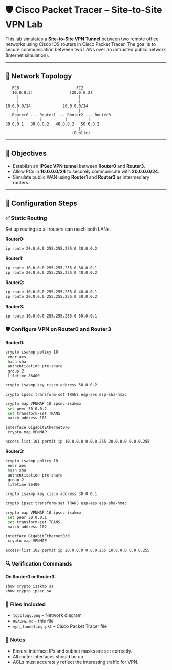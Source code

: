 # 🛡️ Cisco Packet Tracer – Site-to-Site VPN Lab

This lab simulates a **Site-to-Site VPN Tunnel** between two remote office networks using Cisco IOS routers in Cisco Packet Tracer. The goal is to secure communication between two LANs over an untrusted public network (Internet simulation).

---

## 📐 Network Topology

```text
   PC0                         PC2
  [10.0.0.2]                [20.0.0.2]
     |                          |
     |                          |
10.0.0.0/24              20.0.0.0/24
     |                          |
   Router0 --- Router1 --- Router2 --- Router3
     |         |          |         |
30.0.0.1   30.0.0.2   40.0.0.2   50.0.0.2
                                |
                             (Public)
```

---

## 🎯 Objectives

- Establish an **IPSec VPN tunnel** between **Router0** and **Router3**.
- Allow PCs in **10.0.0.0/24** to securely communicate with **20.0.0.0/24**.
- Simulate public WAN using **Router1** and **Router2** as intermediary routers.

---

## 🔧 Configuration Steps

### ✅ Static Routing

Set up routing so all routers can reach both LANs.

**Router0:**
```bash
ip route 20.0.0.0 255.255.255.0 30.0.0.2
```

**Router1:**
```bash
ip route 10.0.0.0 255.255.255.0 30.0.0.1
ip route 20.0.0.0 255.255.255.0 40.0.0.2
```

**Router2:**
```bash
ip route 10.0.0.0 255.255.255.0 40.0.0.1
ip route 20.0.0.0 255.255.255.0 50.0.0.2
```

**Router3:**
```bash
ip route 10.0.0.0 255.255.255.0 50.0.0.1
```

### 🛡️ Configure VPN on Router0 and Router3

**Router0:**
```bash
crypto isakmp policy 10
 encr aes
 hash sha
 authentication pre-share
 group 2
 lifetime 86400

crypto isakmp key cisco address 50.0.0.2

crypto ipsec transform-set TRANS esp-aes esp-sha-hmac

crypto map VPNMAP 10 ipsec-isakmp
 set peer 50.0.0.2
 set transform-set TRANS
 match address 101

interface GigabitEthernet0/0
 crypto map VPNMAP

access-list 101 permit ip 10.0.0.0 0.0.0.255 20.0.0.0 0.0.0.255
```


**Router3:**
```bash
crypto isakmp policy 10
 encr aes
 hash sha
 authentication pre-share
 group 2
 lifetime 86400

crypto isakmp key cisco address 30.0.0.1

crypto ipsec transform-set TRANS esp-aes esp-sha-hmac

crypto map VPNMAP 10 ipsec-isakmp
 set peer 30.0.0.1
 set transform-set TRANS
 match address 102

interface GigabitEthernet0/0
 crypto map VPNMAP

access-list 102 permit ip 20.0.0.0 0.0.0.255 10.0.0.0 0.0.0.255
```

### 🔍 Verification Commands
**On Router0 or Router3:**
```bash
show crypto isakmp sa
show crypto ipsec sa
```

### 📁 Files Included
- `topology.png` – Network diagram
- `README.md` - this file
- `vpn_tunneling.pkt` – Cisco Packet Tracer file

### 📝 Notes
- Ensure interface IPs and subnet masks are set correctly.
- All router interfaces should be up.
- ACLs must accurately reflect the interesting traffic for VPN.
